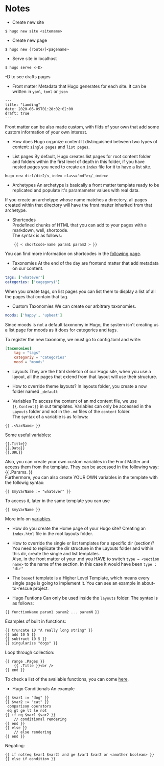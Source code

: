 # Notes

* Create new site  
```
$ hugo new site <sitename>
```

* Create new page  
```
$ hugo new {route/}<pagename>
```

* Serve site in localhost  
```
$ hugo serve <-D>
```
-D to see drafts pages

* Front matter
Metadata that Hugo generates for each site. It can be written in `yaml`, `toml` or `json`
```
---
title: "Landing"
date: 2020-06-09T01:28:02+02:00
draft: true
---
```
Front matter can be also made custom, with filds of your own that add some custom information of your own interest.

* How does Hugo organize content
It distinguished between two types of content: `single pages` and `list pages`.

* List pages
By default, Hugo creates list pages for root content folder and folders within the first level of depth in this folder, if you have nested pages you need to create an `index` file for it to have a list site.
```
hugo new dir1/dir2/<_index class="md"></_index>
```

* Archetypes
An archetype is basically a front matter template ready to be replicated and populate it's paramameter values with real data.

If you create an archetype whose name matches a directory, all pages created within that directory will have the front matter inherited from that archetype.

* Shortcodes  
Predefined chunks of HTML that you can add to your pages with a markdown, well, shortcode.  
The syntax is as follows:  
```
	{{ < shortcode-name param1 param2 > }}
```
 You can find more information on shortcodes in the [following page](https://gohugo.io/content-management/shortcodes/).

* Taxonomies
At the end of the day are frontend matter that add metadata on our content.
```yaml
tags: ['whatever']
categories: ['cagegory1']
```

When you create tags, on list pages you can list them to display a list of all the pages that contain that tag.

* Custom Taxonomies
We can create our arbitrary taxonomies.
```yaml
moods: ['happy', 'upbeat']
```
Since moods is not a default taxonomy in Hugo, the system isn't creating us a list page for moods as it does for categories and tags.

To register the new taxonomy, we must go to config.toml and write:
```toml
[taxonomies]
	tag = "tags"
	categoriy = "categories"
	mood = "moods"
```

* Layouts
They are the html skeleton of our Hugo site, when you use a layout, all the pages that extend from that layout will use their structure.

* How to override theme layouts?
In layouts folder, you create a now folder named `_default`

* Variables
To access the content of an md content file, we use `{{.Content}}` in out templates.
Variables can only be accessed in the `Layouts` folder and not in the `.md` files of the `content` folder.  
The syntax of a variable is as follows:
```
{{ .<VarName> }}
```
Some useful variables:
```
{{.Title}}
{{.Date}}
{{.URL}}
```
Also, you can create your own custom variables in the Front Matter and access them from the template. They can be accessed in the following way:
{{ .Params.<VarName> }}  
Furthermore, you can also create YOUR OWN variables in the template with the followig syntax:  
```
{{ $myVarName := "whatever" }}
```
To access it, later in the same template you can use
```
{{ $myVarName }}
```
More info on [variables](https://gohugo.io/variables/).  

* How do you create the Home page of your Hugo site?
Creating an `index.html` file in the root layouts folder.

* How to override the single or list templates for a specific dir (section)?
You need to replicate the dir structure in the Layouts folder and within this dir,
create the single and list templates.  
Also, in the front matter of your .md you HAVE to switch `type = <section name>` to the name of the section. In this case it would have been `type : "dir"`

* The `baseof` template is a Higher Level Template, which means every single page is going to implement it. You can see an example in about-to-rescue project. 

* Hugo Funtions
Can only be used inside the `layouts` folder. The syntax is as follows:
```
{{ functionName param1 param2 ... paramN }}
```
Examples of built in functions:
```
{{ truncate 10 "A really long string" }}
{{ add 10 5 }}
{{ subtract 10 5 }}
{{ singularize "dogs" }}
```
Loop through collection:
```
{{ range .Pages }}
	{{ .Title }}<br />
{{ end }}
```
To check a list of the available functions, you can come [here](https://gohugo.io/functions/).

* Hugo Conditionals
An example
```
{{ $var1 := "dog" }}
{{ $var2 := "cat" }}
 comparison operators
 eq	gt ge lt le not
{{ if eq $var1 $var2 }}
	// conditional rendering
{{ end }}
{{ else }}
	// else rendering
{{ end }}
```
Negating:
```
{{ if not(eq $var1 $var2) and ge $var1 $var2 or <another boolean> }}
{{ else if condition }}
```